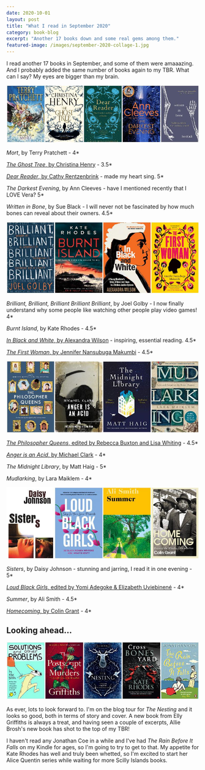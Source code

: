 ```yaml
---
date: 2020-10-01
layout: post
title: "What I read in September 2020"
category: book-blog
excerpt: "Another 17 books down and some real gems among them."
featured-image: /images/september-2020-collage-1.jpg
---
```


I read another 17 books in September, and some of them were amaaazing. And I probably added the same number of books again to my TBR. What can I say? My eyes are bigger than my brain.

![Mort, The Ghost Tree, Dear Reader, The Darkest Evening, Written in Bone](/images/september-2020-collage-1.jpg)

<cite>Mort</cite>, by Terry Pratchett - 4*

[<cite>The Ghost Tree</cite>, by Christina Henry](/the-ghost-tree-by-christina-henry/) - 3.5*

[<cite>Dear Reader</cite>, by Cathy Rentzenbrink](/dear-reader-by-christina-rentzenbrink/) - made my heart sing. 5*

<cite>The Darkest Evening</cite>, by Ann Cleeves - have I mentioned recently that I LOVE Vera? 5*

<cite>Written in Bone</cite>, by Sue Black - I will never not be fascinated by how much bones can reveal about their owners. 4.5*

![Brilliant, Brilliant, Brilliant Brilliant Briliant, Burnt Island, In Black and White, The First Woman](/images/september-2020-collage-2.jpg)

<cite>Brilliant, Brilliant, Brilliant Brilliant Brilliant</cite>, by Joel Golby - I now finally understand why some people like watching other people play video games! 4*

<cite>Burnt Island</cite>, by Kate Rhodes - 4.5*

[<cite>In Black and White</cite>, by Alexandra Wilson](/blog-tour-in-black-and-white/) - inspiring, essential reading. 4.5*

[<cite>The First Woman</cite>, by Jennifer Nansubuga Makumbi](/the-first-woman-by-jennifer-nansubuga-makumbi) - 4.5*

![The Philosopher Queens, Anger is an Avid, The Midnight Library, Mudlarking](/images/september-2020-collage-3.jpg)

[<cite>The Philosopher Queens</cite>, edited by Rebecca Buxton and Lisa Whiting](/blog-tour-the-philosopher-queens/) - 4.5*

[<cite>Anger is an Acid</cite>, by Michael Clark](/blog-tour-anger-is-an-acid/) - 4*

<cite>The Midnight Library</cite>, by Matt Haig - 5*

<cite>Mudlarking</cite>, by Lara Maiklem - 4*

![Sisters, Loud Black Girls, Summer, Homecoming](/images/september-2020-collage-4.jpg)

<cite>Sisters</cite>, by Daisy Johnson - stunning and jarring, I read it in one evening - 5*

[<cite>Loud Black Girls</cite>, edited by Yomi Adegoke & Elizabeth Uviebinené](/loud-black-girls-by-yomi-adegoke-and-elizabeth-uviebinene) - 4*

<cite>Summer</cite>, by Ali Smith - 4.5*

[<cite>Homecoming</cite>, by Colin Grant](/homecoming-by-colin-grant/) - 4*

## Looking ahead...

![Solutions and Other Problems, The Postscript Murders, The Nesting, Crossbones Yard, The Rain Before It Falls](/images/september-2020-collage-5.jpg)

As ever, lots to look forward to. I'm on the blog tour for <cite>The Nesting</cite> and it looks so good, both in terms of story and cover. A new book from Elly Griffiths is always a treat, and having seen a couple of excerpts, Allie Brosh's new book has shot to the top of my TBR!

I haven't read any Jonathan Coe in a while and I've had <cite>The Rain Before It Falls</cite> on my Kindle for ages, so I'm going to try to get to that. My appetite for Kate Rhodes has well and truly been whetted, so I'm excited to start her Alice Quentin series while waiting for more Scilly Islands books.
